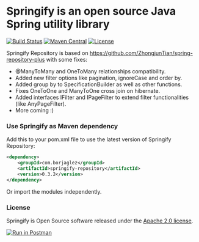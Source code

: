 # Springify is an open source Java Spring utility library #

[![Build Status](https://travis-ci.org/borja-glez/springify.svg?branch=master)](https://travis-ci.org/borja-glez/springify) [![Maven Central](https://img.shields.io/maven-central/v/com.borjaglez/springify-repository.svg?label=Maven%20Central)](https://search.maven.org/search?q=g:%22com.borjaglez%22%20AND%20a:%22springify-repository%22) [![License](https://img.shields.io/badge/License-Apache%202.0-blue.svg)](https://opensource.org/licenses/Apache-2.0)

Springify Repository is based on https://github.com/ZhongjunTian/spring-repository-plus with some fixes:
* @ManyToMany and OneToMany relationships compatibility.
* Added new filter options like pagination, ignoreCase and order by.
* Added group by to SpecificationBuilder as well as other functions.
* Fixes OneToOne and ManyToOne cross join on hibernate.
* Added interfaces IFilter and IPageFilter to extend filter functionalities (like AnyPageFilter).
* More coming :)

### Use Springify as Maven dependency

Add this to your pom.xml file to use the latest version of Springify Repository:

```xml  
<dependency>
	<groupId>com.borjaglez</groupId>
	<artifactId>springify-repository</artifactId>
	<version>0.3.2</version>
</dependency>
```

Or import the modules independently.

### License

Springify is Open Source software released under the 
[Apache 2.0 license](https://www.apache.org/licenses/LICENSE-2.0.html).

[![Run in Postman](https://run.pstmn.io/button.svg)](https://app.getpostman.com/run-collection/5ae73404dd44141ae78b)